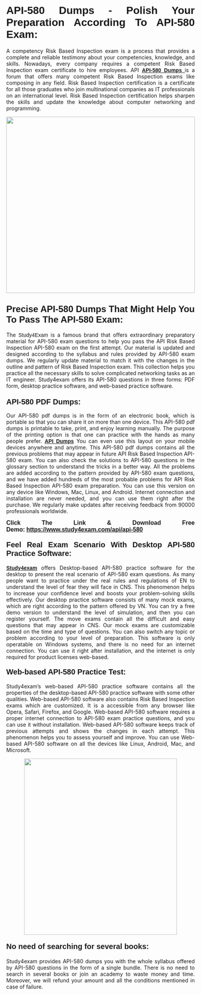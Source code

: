 <h1 style="text-align: justify;"><strong><span style="font-family:Lucida Sans Unicode,Lucida Grande,sans-serif;">API-580 Dumps - Polish Your Preparation According To API-580 Exam:</span></strong></h1>

<p style="text-align: justify;">A competency Risk Based Inspection exam is a process that provides a complete and reliable testimony about your competencies, knowledge, and skills. Nowadays, every company requires a competent Risk Based Inspection exam certificate to hire employees. API <a href="https://www.study4exam.com/api/api-580-valid-dumps"><span style="font-family:Verdana,Geneva,sans-serif;"><strong>API-580 Dumps</strong></span></a><a href="https://www.study4exam.com/blue-prism/ad01-valid-dumps"> </a>is a forum that offers many competent Risk Based Inspection exams like composing in any field. Risk Based Inspection certification is a certificate for all those graduates who join multinational companies as IT professionals on an international level. Risk Based Inspection certification helps sharpen the skills and update the knowledge about computer networking and programming.</p>

<p style="text-align: justify;"><a href="https://www.study4exam.com/api/api-580"><img alt="" src="https://www.thequestionanswers.com/wp-content/uploads/2022/06/S4E-Cert-Exams-Questions-Banner.webp" style="width: 100%; height: 470px;" /></a></p>

<h2 style="text-align: justify;"><span style="font-family:Lucida Sans Unicode,Lucida Grande,sans-serif;"><strong><span style="font-size:24px;">Precise API-580 Dumps That Might Help You To Pass The API-580 Exam:</span></strong></span></h2>

<p style="text-align: justify;">The <span style="font-family:Lucida Sans Unicode,Lucida Grande,sans-serif;">Study4Exam</span> is a famous brand that offers extraordinary preparatory material for API-580 exam questions to help you pass the API Risk Based Inspection API-580 exam on the first attempt. Our material is updated and designed according to the syllabus and rules provided by API-580 exam dumps. We regularly update material to match it with the changes in the outline and pattern of Risk Based Inspection exam. This collection helps you practice all the necessary skills to solve complicated networking tasks as an IT engineer. Study4exam offers its API-580 questions in three forms: PDF form, desktop practice software, and web-based practice software. </p>

<h3 style="text-align: justify;"><strong><span style="font-size:20px;"><span style="font-family:Lucida Sans Unicode,Lucida Grande,sans-serif;">API-580 PDF Dumps:</span></span></strong></h3>

<p style="text-align: justify;">Our API-580 pdf dumps is in the form of an electronic book, which is portable so that you can share it on more than one device. This API-580 pdf dumps is printable to take, print, and enjoy learning manually. The purpose of the printing option is that one can practice with the hands as many people prefer. <a href="https://www.study4exam.com/api-exams"><span style="font-family:Lucida Sans Unicode,Lucida Grande,sans-serif;"><strong>API Dumps</strong></span></a> You can even use this layout on your mobile devices anywhere and anytime. This API-580 pdf dumps contains all the previous problems that may appear in future API Risk Based Inspection API-580 exam. You can also check the solutions to API-580 questions in the glossary section to understand the tricks in a better way. All the problems are added according to the pattern provided by API-580 exam questions, and we have added hundreds of the most probable problems for API Risk Based Inspection API-580 exam preparation. You can use this version on any device like Windows, Mac, Linux, and Android. Internet connection and installation are never needed, and you can use them right after the purchase. We regularly make updates after receiving feedback from 90000 professionals worldwide.</p>

<p style="text-align: justify;"><span style="font-family:Lucida Sans Unicode,Lucida Grande,sans-serif;"><strong><span style="font-size:16px;">Click The Link & Download Free Demo:</span></strong></span> <strong><span style="font-family:Lucida Sans Unicode,Lucida Grande,sans-serif;"><span style="font-size:16px;"><a href="https://www.study4exam.com/api/api-580">https://www.study4exam.com/api/api-580</a></span></span></strong></p>

<h4 style="text-align: justify;"><strong><span style="font-family:Lucida Sans Unicode,Lucida Grande,sans-serif;"><span style="font-size:20px;">Feel Real Exam Scenario With Desktop API-580 Practice Software:</span></span></strong></h4>

<p style="text-align: justify;"><a href="https://www.study4exam.com/"><span style="font-family:Verdana,Geneva,sans-serif;"><strong>Study4exam</strong></span></a> offers Desktop-based API-580 practice software for the desktop to present the real scenario of API-580 exam questions. As many people want to practice under the real rules and regulations of EN to understand the level of fear they will face in CNS. This phenomenon helps to increase your confidence level and boosts your problem-solving skills effectively. Our desktop practice software consists of many mock exams, which are right according to the pattern offered by VN. You can try a free demo version to understand the level of simulation, and then you can register yourself. The move exams contain all the difficult and easy questions that may appear in CNS. Our mock exams are customizable based on the time and type of questions. You can also switch any topic or problem according to your level of preparation. This software is only operatable on Windows systems, and there is no need for an internet connection. You can use it right after installation, and the internet is only required for product licenses web-based. </p>

<h4 style="text-align: justify;"><span style="font-family:Lucida Sans Unicode,Lucida Grande,sans-serif;"><strong><span style="font-size:20px;">Web-based API-580 Practice Test:</span></strong></span></h4>

<p style="text-align: justify;">Study4exam’s web-based API-580 practice software contains all the properties of the desktop-based API-580 practice software with some other qualities. Web-based API-580 software also contains Risk Based Inspection exams which are customized. It is a accessible from any browser like Opera, Safari, Firefox, and Google. Web-based API-580 software requires a proper internet connection to API-580 exam practice questions, and you can use it without installation. Web-based API-580 software keeps track of previous attempts and shows the changes in each attempt. This phenomenon helps you to assess yourself and improve. You can use Web-based API-580 software on all the devices like Linux, Android, Mac, and Microsoft.</p>

<p style="text-align: center;"><a href="https://www.study4exam.com/api/api-580"><img alt="" src="https://www.thequestionanswers.com/wp-content/uploads/2022/06/S4E-Cert-Exams-Questions-Discount-Banner.webp" style="width: 90%; height: 470px;" /></a></p>

<h4 style="text-align: justify;"><span style="font-family:Lucida Sans Unicode,Lucida Grande,sans-serif;"><strong><span style="font-size:20px;">No need of searching for several books:</span></strong></span></h4>

<p style="text-align: justify;">Study4exam provides API-580 dumps you with the whole syllabus offered by API-580 questions in the form of a single bundle. There is no need to search in several books or join an academy to waste money and time. Moreover, we will refund your amount and all the conditions mentioned in case of failure.</p>
